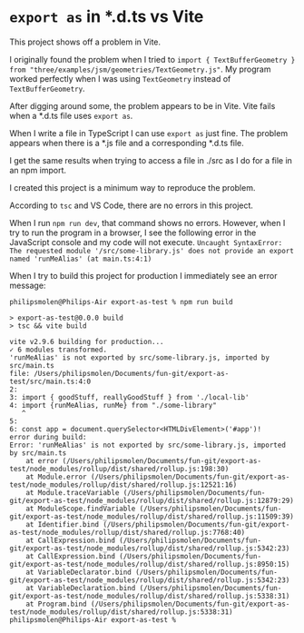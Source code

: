 # `export as` in *.d.ts vs Vite

This project shows off a problem in Vite.

I originally found the problem when I tried to `import { TextBufferGeometry } from "three/examples/jsm/geometries/TextGeometry.js"`.
My program worked perfectly when I was using `TextGeometry` instead of `TextBufferGeometry`.

After digging around some, the problem appears to be in Vite.
Vite fails when a *.d.ts file uses `export as`.  

When I write a file in TypeScript I can use `export as` just fine.
The problem appears when there is a *.js file and a corresponding *.d.ts file. 

I get the same results when trying to access a file in ./src as I do for a file in an npm import.

I created this project is a minimum way to reproduce the problem.

According to `tsc` and VS Code, there are no errors in this project.

When I run `npm run dev`, that command shows no errors.  However, when I try to run the program in a browser, I see the following error in the JavaScript console and my code will not execute.  `Uncaught SyntaxError: The requested module '/src/some-library.js' does not provide an export named 'runMeAlias' (at main.ts:4:1)`

When I try to build this project for production I immediately see an error message:

```
philipsmolen@Philips-Air export-as-test % npm run build

> export-as-test@0.0.0 build
> tsc && vite build

vite v2.9.6 building for production...
✓ 6 modules transformed.
'runMeAlias' is not exported by src/some-library.js, imported by src/main.ts
file: /Users/philipsmolen/Documents/fun-git/export-as-test/src/main.ts:4:0
2: 
3: import { goodStuff, reallyGoodStuff } from './local-lib'
4: import {runMeAlias, runMe} from "./some-library"
   ^
5: 
6: const app = document.querySelector<HTMLDivElement>('#app')!
error during build:
Error: 'runMeAlias' is not exported by src/some-library.js, imported by src/main.ts
    at error (/Users/philipsmolen/Documents/fun-git/export-as-test/node_modules/rollup/dist/shared/rollup.js:198:30)
    at Module.error (/Users/philipsmolen/Documents/fun-git/export-as-test/node_modules/rollup/dist/shared/rollup.js:12521:16)
    at Module.traceVariable (/Users/philipsmolen/Documents/fun-git/export-as-test/node_modules/rollup/dist/shared/rollup.js:12879:29)
    at ModuleScope.findVariable (/Users/philipsmolen/Documents/fun-git/export-as-test/node_modules/rollup/dist/shared/rollup.js:11509:39)
    at Identifier.bind (/Users/philipsmolen/Documents/fun-git/export-as-test/node_modules/rollup/dist/shared/rollup.js:7768:40)
    at CallExpression.bind (/Users/philipsmolen/Documents/fun-git/export-as-test/node_modules/rollup/dist/shared/rollup.js:5342:23)
    at CallExpression.bind (/Users/philipsmolen/Documents/fun-git/export-as-test/node_modules/rollup/dist/shared/rollup.js:8950:15)
    at VariableDeclarator.bind (/Users/philipsmolen/Documents/fun-git/export-as-test/node_modules/rollup/dist/shared/rollup.js:5342:23)
    at VariableDeclaration.bind (/Users/philipsmolen/Documents/fun-git/export-as-test/node_modules/rollup/dist/shared/rollup.js:5338:31)
    at Program.bind (/Users/philipsmolen/Documents/fun-git/export-as-test/node_modules/rollup/dist/shared/rollup.js:5338:31)
philipsmolen@Philips-Air export-as-test % 
```